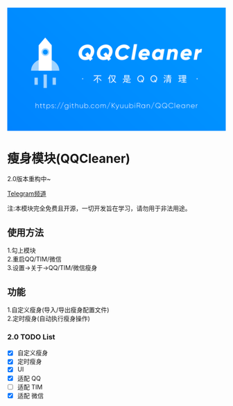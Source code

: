 ![ProjectPicture](image/Project_QQCleaner.png)

# 瘦身模块(QQCleaner)

2.0版本重构中~

[Telegram频道](https://t.me/QQCleaner)

注:本模块完全免费且开源，一切开发旨在学习，请勿用于非法用途。

## 使用方法

1.勾上模块     
2.重启QQ/TIM/微信   
3.设置->关于->QQ/TIM/微信瘦身

## 功能

1.自定义瘦身(导入/导出瘦身配置文件)     
2.定时瘦身(自动执行瘦身操作)

### 2.0 TODO List

- [x] 自定义瘦身
- [x] 定时瘦身
- [x] UI
- [x] 适配 QQ
- [ ] 适配 TIM
- [x] 适配 微信    

